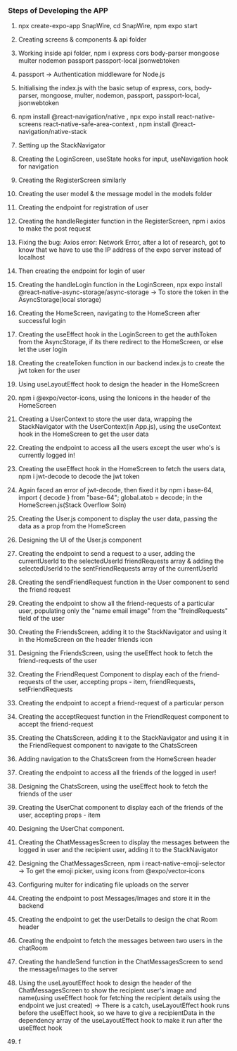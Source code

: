 ### Steps of Developing the APP
1. npx create-expo-app SnapWire, cd SnapWire, npm expo start
2. Creating screens & components & api folder
3. Working inside api folder, npm i express cors body-parser mongoose multer nodemon passport passport-local jsonwebtoken
4. passport -> Authentication middleware for Node.js
5. Initialising the index.js with the basic setup of express, cors, body-parser, mongoose, multer, nodemon, passport, passport-local, jsonwebtoken
6. npm install @react-navigation/native , npx expo install react-native-screens react-native-safe-area-context , npm install @react-navigation/native-stack
7. Setting up the StackNavigator
8. Creating the LoginScreen, useState hooks for input, useNavigation hook for navigation
9. Creating the RegisterScreen similarly
10. Creating the user model & the message model in the models folder
11. Creating the endpoint for registration of user
12. Creating the handleRegister function in the RegisterScreen, npm i axios to make the post request
13. Fixing the bug: Axios error: Network Error, after a lot of research, got to know that we have to use the IP address of the expo server instead of localhost
14. Then creating the endpoint for login of user
15. Creating the handleLogin function in the LoginScreen, npx expo install @react-native-async-storage/async-storage -> To store the token in the AsyncStorage(local storage)
16. Creating the HomeScreen, navigating to the HomeScreen after successful login
17. Creating the useEffect hook in the LoginScreen to get the authToken from the AsyncStorage, if its there redirect to the HomeScreen, or else let the user login
18. Creating the createToken function in our backend index.js to create the jwt token for the user
19. Using useLayoutEffect hook to design the header in the HomeScreen
20. npm i @expo/vector-icons, using the Ionicons in the header of the HomeScreen
21. Creating a UserContext to store the user data, wrapping the StackNavigator with the UserContext(in App.js), using the useContext hook in the HomeScreen to get the user data
22. Creating the endpoint to access all the users except the user who's is currently logged in!
23. Creating the useEffect hook in the HomeScreen to fetch the users data, npm i jwt-decode to decode the jwt token
24. Again faced an error of jwt-decode, then fixed it by npm i base-64, import { decode } from "base-64"; global.atob = decode; in the HomeScreen.js(Stack Overflow Soln)
25. Creating the User.js component to display the user data, passing the data as a prop from the HomeScreen
26. Designing the UI of the User.js component
27. Creating the endpoint to send a request to a user, adding the currentUserId to the selectedUserId friendRequests array & adding the selectedUserId to the sentFriendRequests array of the currentUserId
28. Creating the sendFriendRequest function in the User component to send the friend request
29. Creating the endpoint to show all the friend-requests of a particular user, populating only the "name email image" from the "freindRequests" field of the user
30. Creating the FriendsScreen, adding it to the StackNavigator and using it in the HomeScreen on the header friends icon
31. Designing the FriendsScreen, using the useEffect hook to fetch the friend-requests of the user
32. Creating the FriendRequest Component to display each of the friend-requests of the user, accepting props - item, friendRequests, setFriendRequests
33. Creating the endpoint to accept a friend-request of a particular person
34. Creating the acceptRequest function in the FriendRequest component to accept the friend-request
35. Creating the ChatsScreen, adding it to the StackNavigator and using it in the FriendRequest component to navigate to the ChatsScreen
36. Adding navigation to the ChatsScreen from the HomeScreen header
37. Creating the endpoint to access all the friends of the logged in user!
38. Designing the ChatsScreen, using the useEffect hook to fetch the friends of the user
39. Creating the UserChat component to display each of the friends of the user, accepting props - item
40. Designing the UserChat component.
41. Creating the ChatMessagesScreen to display the messages between the logged in user and the recipient user, adding it to the StackNavigator
42. Designing the ChatMessagesScreen, npm i react-native-emoji-selector -> To get the emoji picker, using icons from @expo/vector-icons
43. Configuring multer for indicating file uploads on the server
44. Creating the endpoint to post Messages/Images and store it in the backend
45. Creating the endpoint to get the userDetails to design the chat Room header
46. Creating the endpoint to fetch the messages between two users in the chatRoom
47. Creating the handleSend function in the ChatMessagesScreen to send the message/images to the server

48. Using the useLayoutEffect hook to design the header of the ChatMessagesScreen to show the recipient user's image and name(using useEffect hook for fetching the recipient details using the endpoint we just created) -> There is a catch, useLayoutEffect hook runs before the useEffect hook, so we have to give a recipientData in the dependency array of the useLayoutEffect hook to make it run after the useEffect hook
49. f

<!-- Invalid token specified: invalid base64, error using jwt-decode -->